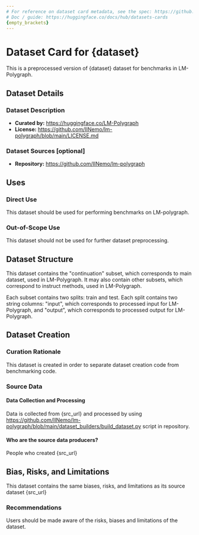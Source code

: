 ```yaml
---
# For reference on dataset card metadata, see the spec: https://github.com/huggingface/hub-docs/blob/main/datasetcard.md?plain=1
# Doc / guide: https://huggingface.co/docs/hub/datasets-cards
{empty_brackets}
---
```


# Dataset Card for {dataset}

<!-- Provide a quick summary of the dataset. -->

This is a preprocessed version of {dataset} dataset for benchmarks in LM-Polygraph.

## Dataset Details

### Dataset Description

<!-- Provide a longer summary of what this dataset is. -->

- **Curated by:** https://huggingface.co/LM-Polygraph
- **License:** https://github.com/IINemo/lm-polygraph/blob/main/LICENSE.md

### Dataset Sources [optional]

<!-- Provide the basic links for the dataset. -->

- **Repository:** https://github.com/IINemo/lm-polygraph

## Uses

<!-- Address questions around how the dataset is intended to be used. -->

### Direct Use

<!-- This section describes suitable use cases for the dataset. -->

This dataset should be used for performing benchmarks on LM-polygraph.

### Out-of-Scope Use

<!-- This section addresses misuse, malicious use, and uses that the dataset will not work well for. -->

This dataset should not be used for further dataset preprocessing.

## Dataset Structure

<!-- This section provides a description of the dataset fields, and additional information about the dataset structure such as criteria used to create the splits, relationships between data points, etc. -->

This dataset contains the "continuation" subset, which corresponds to main dataset, used in LM-Polygraph. It may also contain other subsets, which correspond to instruct methods, used in LM-Polygraph.

Each subset contains two splits: train and test. Each split contains two string columns: "input", which corresponds to processed input for LM-Polygraph, and "output", which corresponds to processed output for LM-Polygraph.

## Dataset Creation

### Curation Rationale

<!-- Motivation for the creation of this dataset. -->

This dataset is created in order to separate dataset creation code from benchmarking code.

### Source Data

<!-- This section describes the source data (e.g. news text and headlines, social media posts, translated sentences, ...). -->

#### Data Collection and Processing

<!-- This section describes the data collection and processing process such as data selection criteria, filtering and normalization methods, tools and libraries used, etc. -->

Data is collected from {src_url} and processed by using https://github.com/IINemo/lm-polygraph/blob/main/dataset_builders/build_dataset.py script in repository.

#### Who are the source data producers?

<!-- This section describes the people or systems who originally created the data. It should also include self-reported demographic or identity information for the source data creators if this information is available. -->

People who created {src_url}

## Bias, Risks, and Limitations

<!-- This section is meant to convey both technical and sociotechnical limitations. -->

This dataset contains the same biases, risks, and limitations as its source dataset {src_url}

### Recommendations

<!-- This section is meant to convey recommendations with respect to the bias, risk, and technical limitations. -->

Users should be made aware of the risks, biases and limitations of the dataset.
